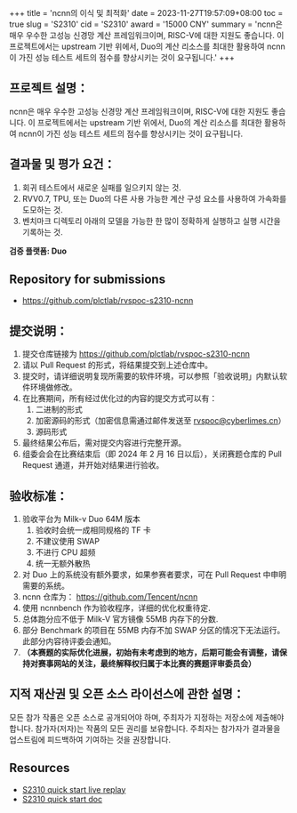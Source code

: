 +++
title = 'ncnn의 이식 및 최적화'
date = 2023-11-27T19:57:09+08:00
toc = true
slug = 'S2310'
cid = 'S2310'
award = '15000 CNY'
summary = 'ncnn은 매우 우수한 고성능 신경망 계산 프레임워크이며, RISC-V에 대한 지원도 좋습니다. 이 프로젝트에서는 upstream 기반 위에서, Duo의 계산 리소스를 최대한 활용하여 ncnn이 가진 성능 테스트 세트의 점수를 향상시키는 것이 요구됩니다.'
+++

## 프로젝트 설명：

ncnn은 매우 우수한 고성능 신경망 계산 프레임워크이며, RISC-V에 대한 지원도 좋습니다. 이 프로젝트에서는 upstream 기반 위에서, Duo의 계산 리소스를 최대한 활용하여 ncnn이 가진 성능 테스트 세트의 점수를 향상시키는 것이 요구됩니다.

## 결과물 및 평가 요건：

1. 회귀 테스트에서 새로운 실패를 일으키지 않는 것.
2. RVV0.7, TPU, 또는 Duo의 다른 사용 가능한 계산 구성 요소를 사용하여 가속화를 도모하는 것.
3. 벤치마크 디렉토리 아래의 모델을 가능한 한 많이 정확하게 실행하고 실행 시간을 기록하는 것.

**검증 플랫폼: Duo**

## Repository for submissions

- https://github.com/plctlab/rvspoc-s2310-ncnn

## 提交说明：

1. 提交仓库链接为 https://github.com/plctlab/rvspoc-s2310-ncnn
2. 请以 Pull Request 的形式，将结果提交到上述仓库中。
3. 提交时，请详细说明复现所需要的软件环境，可以参照「验收说明」内默认软件环境做修改。
4. 在比赛期间，所有经过优化过的内容的提交方式可以有：
    1. 二进制的形式
    2. 加密源码的形式（加密信息需通过邮件发送至 rvspoc@cyberlimes.cn）
    3. 源码形式
5. 最终结果公布后，需对提交内容进行完整开源。
6. 组委会会在比赛结束后（即 2024 年 2 月 16 日以后），关闭赛题仓库的 Pull Request 通道，并开始对结果进行验收。

## 验收标准：

1. 验收平台为 Milk-v Duo 64M 版本
    1. 验收时会统一成相同规格的 TF 卡
    2. 不建议使用 SWAP
    3. 不进行 CPU 超频
    4. 统一无额外散热 
2. 对 Duo 上的系统没有额外要求，如果参赛者要求，可在 Pull Request 中申明需要的系统。
3. ncnn 仓库为： https://github.com/Tencent/ncnn
4. 使用 ncnnbench 作为验收程序，详细的优化权重待定.
5. 总体跑分应不低于 Milk-V 官方镜像 55MB 内存下的分数.
6. 部分 Benchmark 的项目在 55MB 内存不加 SWAP 分区的情况下无法运行。此部分内容待评委会通知。
7. **（本赛题的实际优化进展，初始有未考虑到的地方，后期可能会有调整，请保持对赛事网站的关注，最终解释权归属于本比赛的赛题评审委员会）**

## 지적 재산권 및 오픈 소스 라이선스에 관한 설명：

모든 참가 작품은 오픈 소스로 공개되어야 하며, 주최자가 지정하는 저장소에 제출해야 합니다. 참가자(저자)는 작품의 모든 권리를 보유합니다. 주최자는 참가자가 결과물을 업스트림에 피드백하여 기여하는 것을 권장합니다.

## Resources

- [S2310 quick start live replay](https://www.bilibili.com/video/BV1Ce411b7PT/)
- [S2310 quick start doc](https://github.com/plctlab/rvspoc/blob/main/Docs/S2310/S2310.md)
